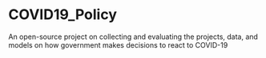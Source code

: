 # COVID19_Policy
An open-source project on collecting and evaluating the projects, data, and models on how government makes decisions to react to COVID-19 
